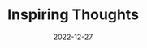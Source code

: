 ---
slug: thought-for-the-day
title: "Inspiring Thoughts"
date: 2022-12-27
excerpt: 'If anger be the basis of our political activities the excitement tends to become an end 
in itself at the expense of the object to be achieved such excitement is not an exercise of 
strength but a display of weakness.'
tags: [Inspiration, Motivation, Quotes, Thoughts]
---
